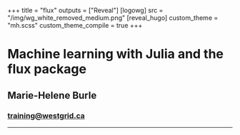 +++
title = "flux"
outputs = ["Reveal"]
[logowg]
src = "/img/wg_white_removed_medium.png"
[reveal_hugo]
custom_theme = "mh.scss"
custom_theme_compile = true
+++

# Machine learning with Julia and the flux package

## Marie-Helene Burle

### training@westgrid.ca

---

